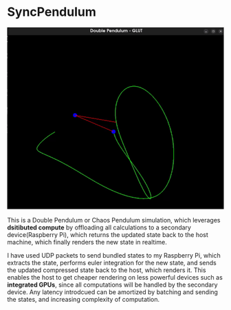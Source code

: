 # SyncPendulum
![](https://github.com/toxicteddy00077/SyncPendulum/blob/main/Assets/ezgif.com-video-to-gif-converter.gif)

This is a Double Pendulum or Chaos Pendulum simulation, which leverages **dsitibuted compute** by offloading all calculations to a secondary device(Raspberry Pi), which returns the updated state back to the host machine, which finally renders the new state in realtime.

I have used UDP packets to send bundled states to my Raspberry Pi, which extracts the state, performs euler integration for the new state, and sends the updated compressed state back to the host, which renders it. This enables the host to get cheaper rendering on less powerful devices such as **integrated GPUs**, since all computations will be handled by the secondary device. Any latency introdcued can be amortized by batching and sending the states, and increasing complexity of computation.
